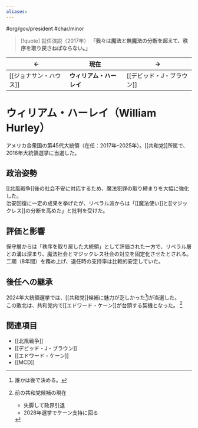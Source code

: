 ```yaml
---
aliases:
---
```

#org/gov/president #char/minor  

> [!quote] 就任演説（2017年）
> **「我々は魔法と無魔法の分断を超えて、秩序を取り戻さねばならない。」**

| <center>←</center> | <center>現在</center> | <center>→</center> |
| ------------------ | ------------------- | ------------------ |
| [[ジョナサン・ハウス]] | **ウィリアム・ハーレイ** | [[デビッド・J・ブラウン]] |

# ウィリアム・ハーレイ（William Hurley）

アメリカ合衆国の第45代大統領（在任：2017年–2025年）。[[共和党]]所属で、2016年大統領選挙に当選した。  

## 政治姿勢
[[北風戦争]]後の社会不安に対応するため、魔法犯罪の取り締まりを大幅に強化した。  
治安回復に一定の成果を挙げたが、リベラル派からは「[[魔法使い]]と[[マジックレス]]の分断を高めた」と批判を受けた。  

## 評価と影響
保守層からは「秩序を取り戻した大統領」として評価された一方で、リベラル層との溝は深まり、魔法社会とマジックレス社会の対立を固定化させたとされる。  
二期（8年間）を務め上げ、退任時の支持率は比較的安定していた。  

## 後任への継承
2024年大統領選挙では、[[共和党]]候補に魅力が乏しかった[^1]]が当選した。  
この敗北は、共和党内で[[エドワード・ケーン]]が台頭する契機となった。 [^2] 

## 関連項目
- [[北風戦争]]  
- [[デビッド・J・ブラウン]]  
- [[エドワード・ケーン]]  
- [[MCD]]  

[^1]: 誰かは後で決める。

[^2]: 前の共和党候補の現在
	- 失脚して政界引退
	- 2028年選挙でケーン支持に回る
